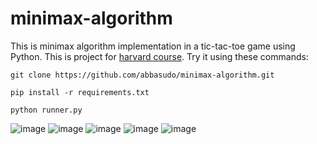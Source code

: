 # minimax-algorithm

This is minimax algorithm implementation in a tic-tac-toe game using Python. This is project for [harvard course](https://www.edx.org/learn/artificial-intelligence/harvard-university-cs50-s-introduction-to-artificial-intelligence-with-python). Try it using these commands:
```shell
git clone https://github.com/abbasudo/minimax-algorithm.git
```
```shell
pip install -r requirements.txt
```
```shell
python runner.py
```


![image](https://github.com/user-attachments/assets/771e3690-4994-4fc8-b4f0-bcec6e4efa5d)
![image](https://github.com/user-attachments/assets/e670b209-4bf8-4c55-a7d7-9ade580711df)
![image](https://github.com/user-attachments/assets/495267bd-9d75-4174-bed2-ff5eb5c3cb79)
![image](https://github.com/user-attachments/assets/3bc2485b-93d8-4ee2-b294-acecfd0e36bd)
![image](https://github.com/user-attachments/assets/eff32f02-b7c5-452f-9d75-58e0d2b9a59b)
